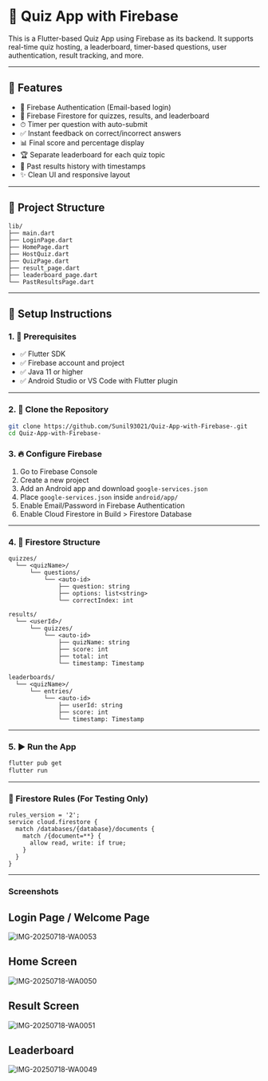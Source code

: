 # 📱 Quiz App with Firebase

This is a Flutter-based Quiz App using Firebase as its backend. It supports real-time quiz hosting, a leaderboard, timer-based questions, user authentication, result tracking, and more.

---

## 🚀 Features

* 🔐 Firebase Authentication (Email-based login)
* 📆 Firebase Firestore for quizzes, results, and leaderboard
* ⏱ Timer per question with auto-submit
* ✅ Instant feedback on correct/incorrect answers
* 📊 Final score and percentage display
* 🏆 Separate leaderboard for each quiz topic
* 📜 Past results history with timestamps
* ✨ Clean UI and responsive layout

---

## 📁 Project Structure

```
lib/
├── main.dart
├── LoginPage.dart
├── HomePage.dart
├── HostQuiz.dart
├── QuizPage.dart
├── result_page.dart
├── leaderboard_page.dart
└── PastResultsPage.dart
```

---

## 💪 Setup Instructions

### 1. 🔧 Prerequisites

* ✅ Flutter SDK
* ✅ Firebase account and project
* ✅ Java 11 or higher
* ✅ Android Studio or VS Code with Flutter plugin

---

### 2. 🧩 Clone the Repository

```bash
git clone https://github.com/Sunil93021/Quiz-App-with-Firebase-.git
cd Quiz-App-with-Firebase-
```

### 3. 🔥 Configure Firebase

1. Go to Firebase Console
2. Create a new project
3. Add an Android app and download `google-services.json`
4. Place `google-services.json` inside `android/app/`
5. Enable Email/Password in Firebase Authentication
6. Enable Cloud Firestore in Build > Firestore Database

---

### 4. 🧱 Firestore Structure

```
quizzes/
  └── <quizName>/
      └── questions/
          └── <auto-id>
              ├── question: string
              ├── options: list<string>
              └── correctIndex: int

results/
  └── <userId>/
      └── quizzes/
          └── <auto-id>
              ├── quizName: string
              ├── score: int
              ├── total: int
              └── timestamp: Timestamp

leaderboards/
  └── <quizName>/
      └── entries/
          └── <auto-id>
              ├── userId: string
              ├── score: int
              └── timestamp: Timestamp
```

---

### 5. ▶️ Run the App

```bash
flutter pub get
flutter run
```

---

### 🔐 Firestore Rules (For Testing Only)

```
rules_version = '2';
service cloud.firestore {
  match /databases/{database}/documents {
    match /{document=**} {
      allow read, write: if true;
    }
  }
}
```

---
### Screenshots
## Login Page / Welcome Page
![IMG-20250718-WA0053](https://github.com/user-attachments/assets/edfbe0ef-344d-4536-a446-91bab4676eaf)
## Home Screen
![IMG-20250718-WA0050](https://github.com/user-attachments/assets/e1e528d6-fb50-449c-a70e-6ccfc2db6204)
## Result Screen
![IMG-20250718-WA0051](https://github.com/user-attachments/assets/00b1e2af-af47-4583-bd65-1589632c3000)
## Leaderboard
![IMG-20250718-WA0049](https://github.com/user-attachments/assets/c0d60594-87da-4216-ae38-e1c33845c26c)
